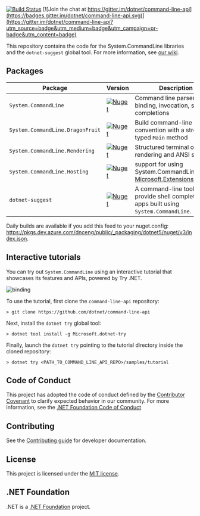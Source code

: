 

[![Build Status](https://dev.azure.com/dnceng/public/_apis/build/status/dotnet/command-line-api/command-line-api?branchName=master)](https://dev.azure.com/dnceng/public/_build/latest?definitionId=337&branchName=master) [![Join the chat at https://gitter.im/dotnet/command-line-api](https://badges.gitter.im/dotnet/command-line-api.svg)](https://gitter.im/dotnet/command-line-api?utm_source=badge&utm_medium=badge&utm_campaign=pr-badge&utm_content=badge)

This repository contains the code for the System.CommandLine libraries and the `dotnet-suggest` global tool. For more information, see [our wiki](https://github.com/dotnet/command-line-api/wiki).

## Packages

Package                          | Version                                                                                                                                     | Description
---------------------------------| ------------------------------------------------------------------------------------------------------------------------------------------- | -----------------------------
`System.CommandLine`             | [![Nuget](https://img.shields.io/nuget/v/System.CommandLine.svg)](https://nuget.org/packages/System.CommandLine)                            | Command line parser, model binding, invocation, shell completions
`System.CommandLine.DragonFruit` | [![Nuget](https://img.shields.io/nuget/v/System.CommandLine.DragonFruit.svg)](https://nuget.org/packages/System.CommandLine.DragonFruit)    | Build command-line apps by convention with a strongly-typed `Main` method
`System.CommandLine.Rendering`   | [![Nuget](https://img.shields.io/nuget/v/System.CommandLine.Rendering.svg)](https://nuget.org/packages/System.CommandLine.Rendering)        | Structured terminal output rendering and ANSI support
`System.CommandLine.Hosting`     | [![Nuget](https://img.shields.io/nuget/v/System.CommandLine.Hosting.svg)](https://nuget.org/packages/System.CommandLine.Hosting)            | support for using System.CommandLine with [Microsoft.Extensions.Hosting](https://www.nuget.org/packages/Microsoft.Extensions.Hosting/)
`dotnet-suggest`                 | [![Nuget](https://img.shields.io/nuget/v/dotnet-suggest.svg)](https://nuget.org/packages/dotnet-suggest)                                    | A command-line tool to provide shell completions for apps built using `System.CommandLine`.

Daily builds are available if you add this feed to your nuget.config: https://pkgs.dev.azure.com/dnceng/public/_packaging/dotnet5/nuget/v3/index.json.

## Interactive tutorials

You can try out `System.CommandLine` using an interactive tutorial that showcases its features and APIs, powered by Try .NET.

![binding](https://user-images.githubusercontent.com/547415/58752436-905aa880-8463-11e9-9ab7-c2a8136b0a93.gif)

To use the tutorial, first clone the `command-line-api` repository:

```console
> git clone https://github.com/dotnet/command-line-api
```

Next, install the `dotnet try` global tool:

```console
> dotnet tool install -g Microsoft.dotnet-try
```

Finally, launch the `dotnet try` pointing to the tutorial directory inside the cloned repository:

```console
> dotnet try <PATH_TO_COMMAND_LINE_API_REPO>/samples/tutorial
```

## Code of Conduct

This project has adopted the code of conduct defined by the [Contributor Covenant](https://www.contributor-covenant.org/) to clarify expected behavior in our community. For more information, see the [.NET Foundation Code of Conduct](https://www.dotnetfoundation.org/code-of-conduct)

## Contributing

See the [Contributing guide](CONTRIBUTING.md) for developer documentation.

## License

This project is licensed under the [MIT license](LICENSE.TXT).

## .NET Foundation

.NET is a [.NET Foundation](http://www.dotnetfoundation.org/projects) project.
